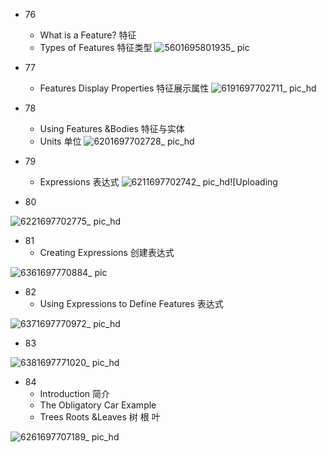 - 76
  - What is a Feature? 特征
  - Types of Features 特征类型
![5601695801935_ pic](https://github.com/ChenxingWang93/Using-NX-Open-to-Improve-Workflows/assets/31954987/ef653310-2a34-4346-a070-b36bb550b1f0)

- 77
  - Features Display Properties 特征展示属性
![6191697702711_ pic_hd](https://github.com/ChenxingWang93/Using-NX-Open-to-Improve-Workflows/assets/31954987/72bc9c92-ab10-4194-a737-15799f8299b4)

- 78
  - Using Features &Bodies 特征与实体
  - Units 单位
![6201697702728_ pic_hd](https://github.com/ChenxingWang93/Using-NX-Open-to-Improve-Workflows/assets/31954987/337844f6-aa51-4a85-8f37-fae5ed089737)

- 79
  - Expressions 表达式
![6211697702742_ pic_hd](https://github.com/ChenxingWang93/Using-NX-Open-to-Improve-Workflows/assets/31954987/c72b47fe-da4e-48ac-97eb-5a3a2c76da13)![Uploading

- 80

![6221697702775_ pic_hd](https://github.com/ChenxingWang93/Using-NX-Open-to-Improve-Workflows/assets/31954987/e6f5e742-7f54-4f10-ab58-b4dedbc3c6fa)

- 81
  - Creating Expressions 创建表达式

![6361697770884_ pic](https://github.com/ChenxingWang93/Using-NX-Open-to-Improve-Workflows/assets/31954987/116f9672-986c-4c99-8aee-6a0cad7cdd3d)


- 82
  - Using Expressions to Define Features 表达式

![6371697770972_ pic_hd](https://github.com/ChenxingWang93/Using-NX-Open-to-Improve-Workflows/assets/31954987/cc8a56fa-a386-4f54-b956-5e9825d572d4)

- 83

![6381697771020_ pic_hd](https://github.com/ChenxingWang93/Using-NX-Open-to-Improve-Workflows/assets/31954987/f05fe3e3-ef7b-42f9-ad5a-a0e362c03f80)

- 84
  - Introduction 简介
  - The Obligatory Car Example
  - Trees Roots &Leaves 树 根 叶

![6261697707189_ pic_hd](https://github.com/ChenxingWang93/Using-NX-Open-to-Improve-Workflows/assets/31954987/9760caa6-1c68-4bd9-a650-e4a164337ef7)
